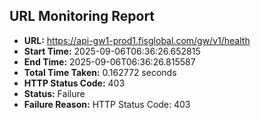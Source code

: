 ## URL Monitoring Report

- **URL:** https://api-gw1-prod1.fisglobal.com/gw/v1/health
- **Start Time:** 2025-09-06T06:36:26.652815
- **End Time:** 2025-09-06T06:36:26.815587
- **Total Time Taken:** 0.162772 seconds
- **HTTP Status Code:** 403
- **Status:** Failure
- **Failure Reason:** HTTP Status Code: 403
